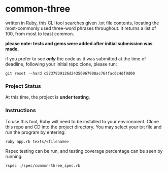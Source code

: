 # common-three
written in Ruby, this CLI tool searches given .txt file contents, locating the most-commonly used three-word phrases throughout. It returns a list of 100, from most to least common.

**please note: tests and gems were added after initial submission was made.**

if you prefer to see *__only__* the code as it was submitted at the time of deadline, following your initial repo clone, please run:
```
git reset --hard c5237939126d24356967908ac764fac6c4df9d00
```
### Project Status
At this time, the project is __under testing__.
### Instructions
To use this tool, Ruby will need to be installed to your environment.
Clone this repo and CD into the project directory.
You may select your txt file and run the program by entering:
```
ruby app.rb texts/<filename>
```
Rspec testing can be run, and testing coverage percentage can be seen by running:
```
rspec ./spec/common-three_spec.rb
```